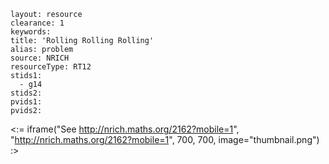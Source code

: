 ````
layout: resource
clearance: 1
keywords:
title: 'Rolling Rolling Rolling'
alias: problem
source: NRICH
resourceType: RT12
stids1: 
  - g14
stids2:
pvids1:
pvids2:

````

<:= iframe("See http://nrich.maths.org/2162?mobile=1", "http://nrich.maths.org/2162?mobile=1", 700, 700, image="thumbnail.png") :>
